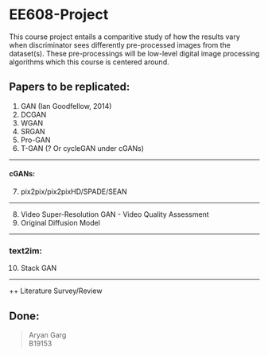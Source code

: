# EE608-Project

This course project entails a comparitive study of how the results vary when discriminator sees differently pre-processed images from the dataset(s). These pre-processings will be low-level digital image processing algorithms which this course is centered around.   

## Papers to be replicated:   
1. GAN (Ian Goodfellow, 2014)    
2. DCGAN    
3. WGAN   
4. SRGAN 
5. Pro-GAN   
6. T-GAN    (? Or cycleGAN under cGANs)    

--- 
#### cGANs:    
7. pix2pix/pix2pixHD/SPADE/SEAN   

---     
8. Video Super-Resolution GAN - Video Quality Assessment
9. Original Diffusion Model
---   

### text2im:    
10. Stack GAN

---   

++ Literature Survey/Review       

## Done:


> Aryan Garg    
> B19153   
